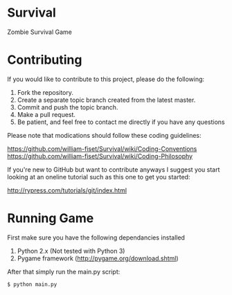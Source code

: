 Survival
========

Zombie Survival Game


Contributing
============

If you would like to contribute to this project, please do the following:

1. Fork the repository.
2. Create a separate topic branch created from the latest master.
3. Commit and push the topic branch.
4. Make a pull request.
5. Be patient, and feel free to contact me directly if you have any questions

Please note that modications should follow these coding guidelines:

https://github.com/william-fiset/Survival/wiki/Coding-Conventions
https://github.com/william-fiset/Survival/wiki/Coding-Philosophy


If you're new to GitHub but want to contribute anyways I suggest  you start looking at an
oneline tutorial such as this one to get you started:

http://rypress.com/tutorials/git/index.html


Running Game
============

First make sure you have the following dependancies installed

1. Python 2.x (Not tested with Python 3)
2. Pygame framework (http://pygame.org/download.shtml)

After that simply run the main.py script:

``` python
$ python main.py
```








